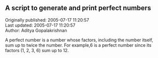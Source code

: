 ## A script to generate and print perfect numbers  
Originally published: 2005-07-17 11:20:57  
Last updated: 2005-07-17 11:20:57  
Author: Aditya Gopalakrishnan  
  
A perfect number is a number whose factors, including the number
itself, sum up to twice the number. For example,6 is a perfect number
since its factors (1, 2, 3, 6) sum up to 12.